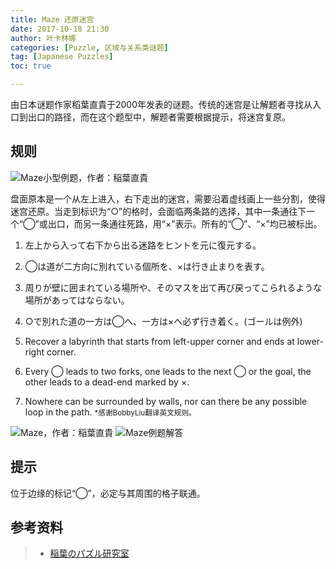 ```yaml
---
title: Maze 还原迷宫
date: 2017-10-18 21:30
author: 叶卡林娜
categories: [Puzzle, 区域与关系类谜题]
tag: [Japanese Puzzles]
toc: true

---
```


由日本谜题作家稻葉直貴于2000年发表的谜题。传统的迷宫是让解题者寻找从入口到出口的路径，而在这个题型中，解题者需要根据提示，将迷宫复原。

## 规则

![Maze小型例题，作者：稲葉直貴](/images/maze.png)

盘面原本是一个从左上进入，右下走出的迷宫，需要沿着虚线画上一些分割，使得迷宫还原。当走到标识为“○”的格时，会面临两条路的选择，其中一条通往下一个“◯”或出口，而另一条通往死路，用“×”表示。所有的“◯”、“×”均已被标出。

1. 左上から入って右下から出る迷路をヒントを元に復元する。
2. ◯は道が二方向に別れている個所を、×は行き止まりを表す。
3. 周りが壁に囲まれている場所や、そのマスを出て再び戻ってこられるような場所があってはならない。
4. ○で別れた道の一方は◯へ、一方は×へ必ず行き着く。(ゴールは例外)


1. Recover a labyrinth that starts from left-upper corner and ends at lower-right corner. 
2. Every ◯ leads to two forks, one leads to the next ◯ or the goal, the other leads to a dead-end marked by ×. 
3. Nowhere can be surrounded by walls, nor can there be any possible loop in the path. 
<small>*感谢BobbyLiu翻译英文规则。</small>

![Maze，作者：稲葉直貴](/images/maze_e.png)
![Maze例题解答](/images/maze_a.png)

## 提示

位于边缘的标记“◯”，必定与其周围的格子联通。

## 参考资料

> - [稲葉のパズル研究室](http://inabapuzzle.com/honkaku/maiz.html)